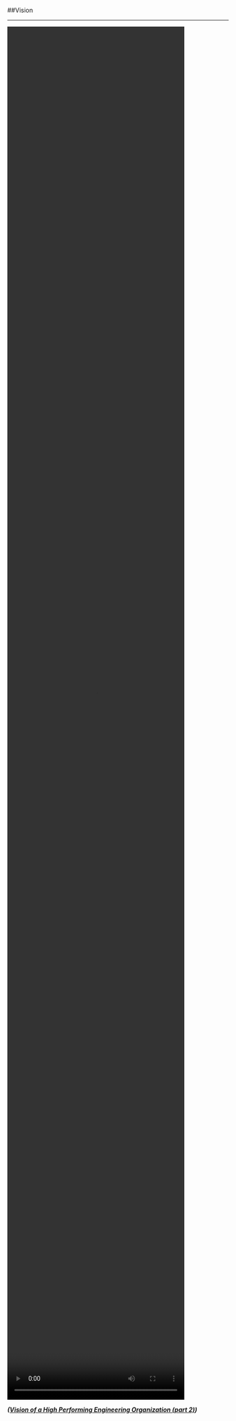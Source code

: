 <!-- .slide: data-background="resources/footer.svg" data-background-size="contain" data-background-position="bottom"  -->

##Vision
- - -
<video data-autoplay controls height="80%" width="80%" src="resources/Spotify Engineering Culture - part 2.mp4"></video>

_**([Vision of a High Performing Engineering Organization (part 2)](https://labs.spotify.com/2014/09/20/spotify-engineering-culture-part-2/))**_  <!-- .element: style="color:maroon; font-size: .5em" -->

<aside class="notes">
</aside>

<br/>
<br/>
<br/>
<br/>
<br/>
<br/>
<br/>
<br/>
<br/>
<br/>
<br/>
<br/>
<br/>
<br/>
<br/>
<br/>
<br/>
<br/>
<br/>
<br/>
<br/>
<br/>
<br/>
